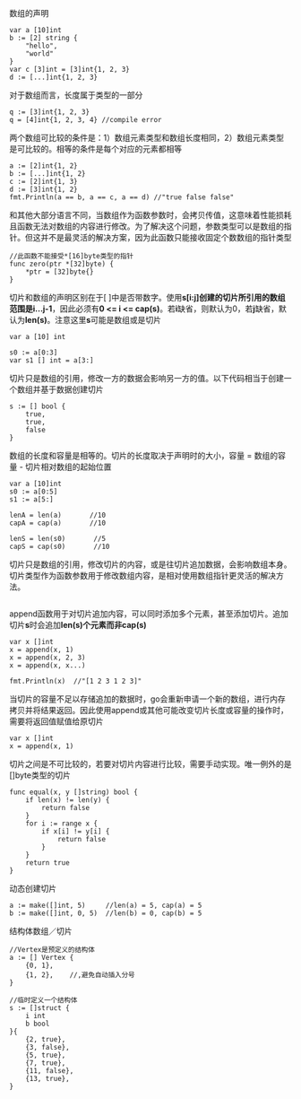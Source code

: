 数组的声明

```
var a [10]int
b := [2] string {
    "hello",
    "world"
}
var c [3]int = [3]int{1, 2, 3}
d := [...]int{1, 2, 3}
```

对于数组而言，长度属于类型的一部分

```
q := [3]int{1, 2, 3}
q = [4]int{1, 2, 3, 4} //compile error
```

两个数组可比较的条件是：1）数组元素类型和数组长度相同，2）数组元素类型是可比较的。相等的条件是每个对应的元素都相等

```
a := [2]int{1, 2}
b := [...]int{1, 2}
c := [2]int{1, 3}
d := [3]int{1, 2}
fmt.Println(a == b, a == c, a == d) //"true false false"
```

和其他大部分语言不同，当数组作为函数参数时，会拷贝传值，这意味着性能损耗且函数无法对数组的内容进行修改。为了解决这个问题，参数类型可以是数组的指针。但这并不是最灵活的解决方案，因为此函数只能接收固定个数数组的指针类型

```
//此函数不能接受*[16]byte类型的指针
func zero(ptr *[32]byte) {
	*ptr = [32]byte{}
}
```

切片和数组的声明区别在于[ ]中是否带数字。使用**s[i:j]**创建的切片所引用的数组范围是**i...j-1**，因此必须有**0 <= i <= cap(s)**。若**i**缺省，则默认为0，若**j**缺省，默认为**len(s)**。注意这里**s**可能是数组或是切片

```
var a [10] int

s0 := a[0:3]
var s1 [] int = a[3:]
```


切片只是数组的引用，修改一方的数据会影响另一方的值。以下代码相当于创建一个数组并基于数据创建切片

```
s := [] bool {
    true,
    true,
    false
}
```

数组的长度和容量是相等的。切片的长度取决于声明时的大小，容量 = 数组的容量 - 切片相对数组的起始位置

```
var a [10]int
s0 := a[0:5]
s1 := a[5:]

lenA = len(a)       //10
capA = cap(a)       //10    

lenS = len(s0)       //5
capS = cap(s0)       //10
```

切片只是数组的引用，修改切片的内容，或是往切片追加数据，会影响数组本身。切片类型作为函数参数用于修改数组内容，是相对使用数组指针更灵活的解决方法。

```

```
append函数用于对切片追加内容，可以同时添加多个元素，甚至添加切片。追加切片**s**时会追加**len(s)**个元素而非**cap(s)**

```
var x []int
x = append(x, 1)
x = append(x, 2, 3)
x = append(x, x...)

fmt.Println(x)	//"[1 2 3 1 2 3]"
```

当切片的容量不足以存储追加的数据时，go会重新申请一个新的数组，进行内存拷贝并将结果返回。因此使用append或其他可能改变切片长度或容量的操作时，需要将返回值赋值给原切片

```
var x []int
x = append(x, 1)
```

切片之间是不可比较的，若要对切片内容进行比较，需要手动实现。唯一例外的是[]byte类型的切片

```
func equal(x, y []string) bool {
	if len(x) != len(y) {
		return false
	}
	for i := range x {
		if x[i] != y[i] {
			return false
		}
	}
	return true
}
```

动态创建切片

```
a := make([]int, 5)     //len(a) = 5, cap(a) = 5
b := make([]int, 0, 5)  //len(b) = 0, cap(b) = 5
```


结构体数组／切片

```
//Vertex是预定义的结构体
a := [] Vertex {
	{0, 1},
	{1, 2},    //,避免自动插入分号
}

//临时定义一个结构体
s := []struct {
	i int
	b bool
}{
	{2, true},
	{3, false},
	{5, true},
	{7, true},
	{11, false},
	{13, true},
}
```



